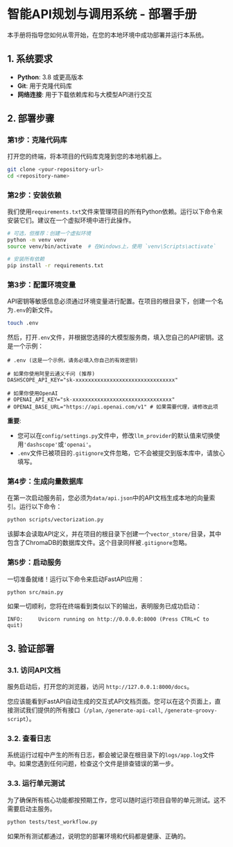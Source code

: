 # 智能API规划与调用系统 - 部署手册

本手册将指导您如何从零开始，在您的本地环境中成功部署并运行本系统。

## 1. 系统要求

- **Python**: 3.8 或更高版本
- **Git**: 用于克隆代码库
- **网络连接**: 用于下载依赖库和与大模型API进行交互

## 2. 部署步骤

### 第1步：克隆代码库

打开您的终端，将本项目的代码库克隆到您的本地机器上。

```bash
git clone <your-repository-url>
cd <repository-name>
```

### 第2步：安装依赖

我们使用`requirements.txt`文件来管理项目的所有Python依赖。运行以下命令来安装它们。建议在一个虚拟环境中进行此操作。

```bash
# 可选，但推荐：创建一个虚拟环境
python -m venv venv
source venv/bin/activate  # 在Windows上，使用 `venv\Scripts\activate`

# 安装所有依赖
pip install -r requirements.txt
```

### 第3步：配置环境变量

API密钥等敏感信息必须通过环境变量进行配置。在项目的根目录下，创建一个名为`.env`的新文件。

```bash
touch .env
```

然后，打开`.env`文件，并根据您选择的大模型服务商，填入您自己的API密钥。这是一个示例：

```dotenv
# .env (这是一个示例，请务必填入你自己的有效密钥)

# 如果你使用阿里云通义千问 (推荐)
DASHSCOPE_API_KEY="sk-xxxxxxxxxxxxxxxxxxxxxxxxxxxxxxxx"

# 如果你使用OpenAI
# OPENAI_API_KEY="sk-xxxxxxxxxxxxxxxxxxxxxxxxxxxxxxxx"
# OPENAI_BASE_URL="https://api.openai.com/v1" # 如果需要代理，请修改此项
```

**重要**: 
- 您可以在`config/settings.py`文件中，修改`llm_provider`的默认值来切换使用`'dashscope'`或`'openai'`。
- `.env`文件已被项目的`.gitignore`文件忽略，它不会被提交到版本库中，请放心填写。

### 第4步：生成向量数据库

在第一次启动服务前，您必须为`data/api.json`中的API文档生成本地的向量索引。运行以下命令：

```bash
python scripts/vectorization.py
```

该脚本会读取API定义，并在项目的根目录下创建一个`vector_store/`目录，其中包含了ChromaDB的数据库文件。这个目录同样被`.gitignore`忽略。

### 第5步：启动服务

一切准备就绪！运行以下命令来启动FastAPI应用：

```bash
python src/main.py
```

如果一切顺利，您将在终端看到类似以下的输出，表明服务已成功启动：

```
INFO:     Uvicorn running on http://0.0.0.0:8000 (Press CTRL+C to quit)
```

## 3. 验证部署

### 3.1. 访问API文档

服务启动后，打开您的浏览器，访问 `http://127.0.0.1:8000/docs`。

您应该能看到FastAPI自动生成的交互式API文档页面。您可以在这个页面上，直接测试我们提供的所有接口（`/plan`, `/generate-api-call`, `/generate-groovy-script`）。

### 3.2. 查看日志

系统运行过程中产生的所有日志，都会被记录在根目录下的`logs/app.log`文件中。如果您遇到任何问题，检查这个文件是排查错误的第一步。

### 3.3. 运行单元测试

为了确保所有核心功能都按预期工作，您可以随时运行项目自带的单元测试。这不需要启动主服务。

```bash
python tests/test_workflow.py
```

如果所有测试都通过，说明您的部署环境和代码都是健康、正确的。
